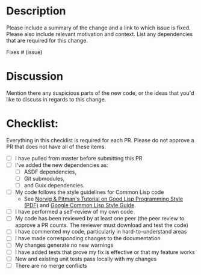 # Description

Please include a summary of the change and a link to which issue is fixed. Please also include relevant motivation and context. List any dependencies that are required for this change.

Fixes # (issue)

# Discussion

Mention there any suspicious parts of the new code, or the ideas that you'd like to discuss in regards to this change.

# Checklist:
Everything in this checklist is required for each PR.  Please do not approve a PR that does not have all of these items.  

- [ ] I have pulled from master before submitting this PR
- [ ] I've added the new dependencies as:
  - [ ] ASDF dependencies,
  - [ ] Git submodules,
  - [ ] and Guix dependencies.
- [ ] My code follows the style guidelines for Common Lisp code
  - See [Norvig & Pitman's Tutorial on Good Lisp Programming Style (PDF)](https://www.cs.umd.edu/~nau/cmsc421/norvig-lisp-style.pdf) and [Google Common Lisp Style Guide](https://google.github.io/styleguide/lispguide.xml).
- [ ] I have performed a self-review of my own code
- [ ] My code has been reviewed by at least one peer (the peer review to approve a PR counts.  The reviewer must download and test the code)
- [ ] I have commented my code, particularly in hard-to-understand areas
- [ ] I have made corresponding changes to the documentation
- [ ] My changes generate no new warnings
- [ ] I have added tests that prove my fix is effective or that my feature works
- [ ] New and existing unit tests pass locally with my changes
- [ ] There are no merge conflicts

